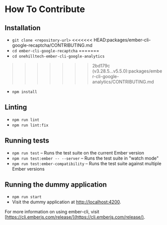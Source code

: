 # How To Contribute

## Installation

* `git clone <repository-url>`
<<<<<<< HEAD:packages/ember-cli-google-recaptcha/CONTRIBUTING.md
* `cd ember-cli-google-recaptcha`
=======
* `cd onehilltech-ember-cli-google-analytics`
>>>>>>> 2bd179c (v3.28.5...v5.5.0):packages/ember-cli-google-analytics/CONTRIBUTING.md
* `npm install`

## Linting

* `npm run lint`
* `npm run lint:fix`

## Running tests

* `npm run test` – Runs the test suite on the current Ember version
* `npm run test:ember -- --server` – Runs the test suite in "watch mode"
* `npm run test:ember-compatibility` – Runs the test suite against multiple Ember versions

## Running the dummy application

* `npm run start`
* Visit the dummy application at [http://localhost:4200](http://localhost:4200).

For more information on using ember-cli, visit [https://cli.emberjs.com/release/](https://cli.emberjs.com/release/).
